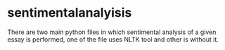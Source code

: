 # sentimentalanalyisis
There are two main python files in which sentimental analysis of a given essay is performed, one of the file uses NLTK tool and other is without it.
